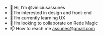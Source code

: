- 👋 Hi, I’m @viniciusassunes
- 👀 I’m interested in design and front-end
- 🌱 I’m currently learning UX
- 💞️ I’m looking to collaborate on Rede Magic
- 📫 How to reach me assunes@gmail.com

<!---
viniciusassunes/viniciusassunes is a ✨ special ✨ repository because its `README.md` (this file) appears on your GitHub profile.
You can click the Preview link to take a look at your changes.
--->

